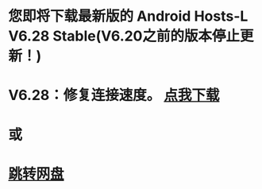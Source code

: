 您即将下载最新版的 Android Hosts-L V6.28 Stable(V6.20之前的版本停止更新！)
===============
V6.28：修复连接速度。
[点我下载](https://github.com/lack006/Android-Hosts-L/raw/master/apk/Android_Hosts-L.apk)
===============
或
===============
[跳转网盘](http://t.cn/Rv7Rr1c)
===============

